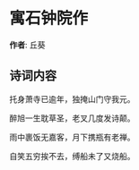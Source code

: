 # 寓石钟院作

**作者**: 丘葵

## 诗词内容

托身萧寺已逾年，独掩山门守我元。

醉旭一生耽草圣，老叉几度发诗颠。

雨中裹饭无嘉客，月下携瓶有老禅。

自笑五穷挨不去，缚船未了又烧船。

